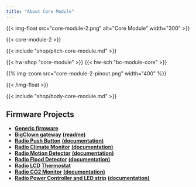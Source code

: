 ```yaml
---
title: "About Core Module"
---
```


{{< img-float src="core-module-2.png" alt="Core Module" width="300" >}}

{{< core-module-2 >}}

{{< include "shop/pitch-core-module.md" >}}

{{< hw-shop "core-module" >}}
{{< hw-sch "bc-module-core" >}}

{{% img-zoom src="core-module-2-pinout.png" width="400" %}}


{{< /img-float >}}



{{< include "shop/body-core-module.md" >}}

## Firmware Projects

* [**Generic firmware**](https://github.com/bigclownlabs/bcf-generic-node/releases)
* [**BigClown gateway**](https://github.com/bigclownlabs/bcf-gateway/releases) [**(readme)**](https://github.com/bigclownlabs/bcf-gateway/blob/master/README.md)
* [**Radio Push Button**](https://github.com/bigclownlabs/bcf-radio-push-button/releases) [**(documentation)**](https://www.bigclown.com/doc/projects/wireless-push-button/)
* [**Radio Climate Monitor**](https://github.com/bigclownlabs/bcf-radio-climate-monitor/releases) [**(documentation)**](https://www.bigclown.com/doc/projects/wireless-climate-monitor/)
* [**Radio Motion Detector**](https://github.com/bigclownlabs/bcf-radio-motion-detector/releases) [**(documentation)**](https://www.bigclown.com/doc/projects/wireless-motion-detector/)
* [**Radio Flood Detector**](https://github.com/bigclownlabs/bcf-radio-flood-detector/releases) [**(documentation)**](https://www.bigclown.com/doc/projects/wireless-flood-detector/)
* [**Radio LCD Thermostat**](https://github.com/bigclownlabs/bcf-radio-lcd-thermostat/releases)
* [**Radio CO2 Monitor**](https://github.com/bigclownlabs/bcf-radio-co2-monitor/releases) [**(documentation)**](https://www.bigclown.com/doc/projects/wireless-co2-monitor/)
* [**Radio Power Controller and LED strip**](https://github.com/bigclownlabs/bcf-kit-wireless-power-controller/releases) [**(documentation)**](https://www.bigclown.com/doc/projects/wireless-led-strip/)
